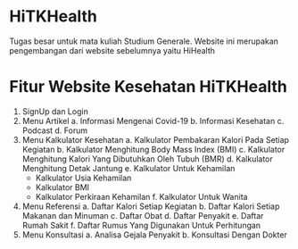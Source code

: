 # HiTKHealth
Tugas besar untuk mata kuliah Studium Generale. Website ini merupakan pengembangan dari website sebelumnya yaitu HiHealth

# Fitur Website Kesehatan HiTKHealth

1. SignUp dan Login
2. Menu Artikel
   a. Informasi Mengenai Covid-19
   b. Informasi Kesehatan
   c. Podcast
   d. Forum
3. Menu Kalkulator Kesehatan
   a. Kalkulator Pembakaran Kalori Pada Setiap Kegiatan
   b. Kalkulator Menghitung Body Mass Index (BMI)
   c. Kalkulator Menghitung Kalori Yang Dibutuhkan Oleh Tubuh (BMR)
   d. Kalkulator Menghitung Detak Jantung
   e. Kalkulator Untuk Kehamilan
      - Kalkulator Usia Kehamilan
      - Kalkulator BMI
      - Kalkulator Perkiraan Kehamilan
   f. Kalkulator Untuk Wanita
4. Menu Referensi
   a. Daftar Kalori Setiap Kegiatan
   b. Daftar Kalori Setiap Makanan dan Minuman
   c. Daftar Obat
   d. Daftar Penyakit
   e. Daftar Rumah Sakit
   f. Daftar Rumus Yang Digunakan Untuk Perhitungan
5. Menu Konsultasi
   a. Analisa Gejala Penyakit
   b. Konsultasi Dengan Dokter
